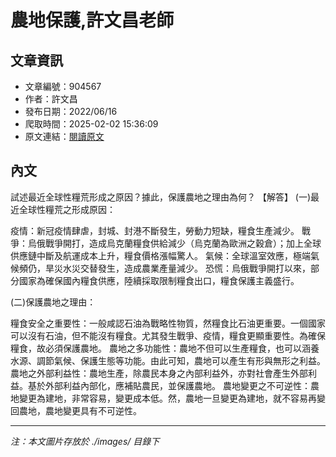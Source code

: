 # 農地保護,許文昌老師

## 文章資訊
- 文章編號：904567
- 作者：許文昌
- 發布日期：2022/06/16
- 爬取時間：2025-02-02 15:36:09
- 原文連結：[閱讀原文](https://real-estate.get.com.tw/Columns/detail.aspx?no=904567)

## 內文
試述最近全球性糧荒形成之原因？據此，保護農地之理由為何？
【解答】
(一)最近全球性糧荒之形成原因：

疫情：新冠疫情肆虐，封城、封港不斷發生，勞動力短缺，糧食生產減少。
戰爭：烏俄戰爭開打，造成烏克蘭糧食供給減少（烏克蘭為歐洲之穀倉）；加上全球供應鏈中斷及航運成本上升，糧食價格漲幅驚人。
氣候：全球溫室效應，極端氣候頻仍，旱災水災交替發生，造成農業產量減少。
恐慌：烏俄戰爭開打以來，部分國家為確保國內糧食供應，陸續採取限制糧食出口，糧食保護主義盛行。 

(二)保護農地之理由：

糧食安全之重要性：一般咸認石油為戰略性物質，然糧食比石油更重要。一個國家可以沒有石油，但不能沒有糧食。尤其發生戰爭、疫情，糧食更顯重要性。為確保糧食，故必須保護農地。
農地之多功能性：農地不但可以生產糧食，也可以涵養水源、調節氣候、保護生態等功能。由此可知，農地可以產生有形與無形之利益。 
農地之外部利益性：農地生產，除農民本身之內部利益外，亦對社會產生外部利益。基於外部利益內部化，應補貼農民，並保護農地。
農地變更之不可逆性：農地變更為建地，非常容易，變更成本低。然，農地一旦變更為建地，就不容易再變回農地，農地變更具有不可逆性。

---
*注：本文圖片存放於 ./images/ 目錄下*
